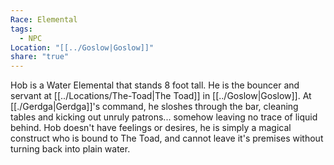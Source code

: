 ```yaml
---
Race: Elemental
tags:
  - NPC
Location: "[[../Goslow|Goslow]]"
share: "true"
---
```


Hob is a Water Elemental that stands 8 foot tall. He is the bouncer and servant at [[../Locations/The-Toad|The Toad]] in [[../Goslow|Goslow]]. At [[./Gerdga|Gerdga]]'s command, he sloshes through the bar, cleaning tables and kicking out unruly patrons... somehow leaving no trace of liquid behind. Hob doesn't have feelings or desires, he is simply a magical construct who is bound to The Toad, and cannot leave it's premises without turning back into plain water. 